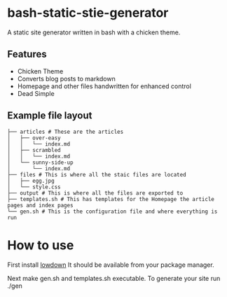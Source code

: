 # bash-static-stie-generator
A static site generator written in bash with a chicken theme.

## Features

* Chicken Theme
* Converts blog posts to markdown
* Homepage and other files handwritten for enhanced control
* Dead Simple

## Example file layout
```
├── articles # These are the articles
│   ├── over-easy
│   │   └── index.md
│   ├── scrambled
│   │   └── index.md
│   └── sunny-side-up
│       └── index.md
├── files # This is where all the staic files are located
│   ├── egg.jpg
│   └── style.css
├── output # This is where all the files are exported to
├── templates.sh # This has templates for the Homepage the article pages and index pages
└── gen.sh # This is the configuration file and where everything is run
```
# How to use
First install [lowdown](https://kristaps.bsd.lv/lowdown/) It should be available from your package manager.

Next make gen.sh and templates.sh executable.
To generate your site run ./gen
